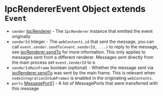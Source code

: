 # IpcRendererEvent Object extends `Event`

* `sender` [IpcRenderer](../ipc-renderer.md) - The `IpcRenderer` instance that emitted the event originally
* `senderId` Integer - The `webContents.id` that sent the message, you can call `event.sender.sendTo(event.senderId, ...)` to reply to the message, see [ipcRenderer.sendTo][ipc-renderer-sendto] for more information. This only applies to messages sent from a different renderer. Messages sent directly from the main process set `event.senderId` to `0`.
* `senderIsMainFrame` boolean (optional) - Whether the message sent via [ipcRenderer.sendTo][ipc-renderer-sendto] was sent by the main frame. This is relevant when `nodeIntegrationInSubFrames` is enabled in the originating `webContents`.
* `ports` [MessagePort][][] - A list of MessagePorts that were transferred with this message

[ipc-renderer-sendto]: ../ipc-renderer.md#ipcrenderersendtowebcontentsid-channel-args-deprecated
[MessagePort]: https://developer.mozilla.org/en-US/docs/Web/API/MessagePort
